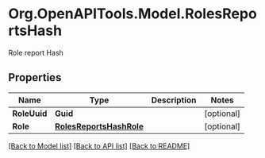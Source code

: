 # Org.OpenAPITools.Model.RolesReportsHash
Role report Hash

## Properties

Name | Type | Description | Notes
------------ | ------------- | ------------- | -------------
**RoleUuid** | **Guid** |  | [optional] 
**Role** | [**RolesReportsHashRole**](RolesReportsHashRole.md) |  | [optional] 

[[Back to Model list]](../README.md#documentation-for-models) [[Back to API list]](../README.md#documentation-for-api-endpoints) [[Back to README]](../README.md)


